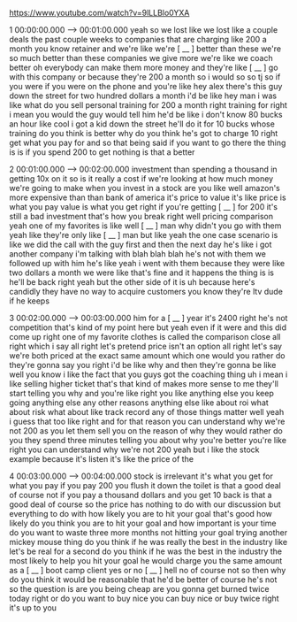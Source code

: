 https://www.youtube.com/watch?v=9lLLBlo0YXA

1 00:00:00.000 --\> 00:01:00.000 yeah so we lost like we lost like a
couple deals the past couple weeks to companies that are charging like
200 a month you know retainer and we're like we're \[ \_\_ \] better
than these we're so much better than these companies we give more we're
like we coach better oh everybody can make them more money and they're
like \[ \_\_ \] go with this company or because they're 200 a month so i
would so so tj so if you were if you were on the phone and you're like
hey alex there's this guy down the street for two hundred dollars a
month i'd be like hey man i was like what do you sell personal training
for 200 a month right training for right i mean you would the guy would
tell him he'd be like i don't know 80 bucks an hour like cool i got a
kid down the street he'll do it for 10 bucks whose training do you think
is better why do you think he's got to charge 10 right get what you pay
for and so that being said if you want to go there the thing is is if
you spend 200 to get nothing is that a better

2 00:01:00.000 --\> 00:02:00.000 investment than spending a thousand in
getting 10x on it so is it really a cost if we're looking at how much
money we're going to make when you invest in a stock are you like well
amazon's more expensive than than bank of america it's price to value
it's like price is what you pay value is what you get right if you're
getting \[ \_\_ \] for 200 it's still a bad investment that's how you
break right well pricing comparison yeah one of my favorites is like
well \[ \_\_ \] man why didn't you go with them yeah like they're only
like \[ \_\_ \] man but like yeah the one case scenario is like we did
the call with the guy first and then the next day he's like i got
another company i'm talking with blah blah blah he's not with them we
followed up with him he's like yeah i went with them because they were
like two dollars a month we were like that's fine and it happens the
thing is is he'll be back right yeah but the other side of it is uh
because here's candidly they have no way to acquire customers you know
they're ltv dude if he keeps

3 00:02:00.000 --\> 00:03:00.000 him for a \[ \_\_ \] year it's 2400
right he's not competition that's kind of my point here but yeah even if
it were and this did come up right one of my favorite clothes is called
the comparison close all right which i say all right let's pretend price
isn't an option all right let's say we're both priced at the exact same
amount which one would you rather do they're gonna say you right i'd be
like why and then they're gonna be like well you know i like the fact
that you guys got the coaching thing uh i mean i like selling higher
ticket that's that kind of makes more sense to me they'll start telling
you why and you're like right you like anything else you keep going
anything else any other reasons anything else like about roi what about
risk what about like track record any of those things matter well yeah i
guess that too like right and for that reason you can understand why
we're not 200 as you let them sell you on the reason of why they would
rather do you they spend three minutes telling you about why you're
better you're like right you can understand why we're not 200 yeah but i
like the stock example because it's listen it's like the price of the

4 00:03:00.000 --\> 00:04:00.000 stock is irrelevant it's what you get
for what you pay if you pay 200 you flush it down the toilet is that a
good deal of course not if you pay a thousand dollars and you get 10
back is that a good deal of course so the price has nothing to do with
our discussion but everything to do with how likely you are to hit your
goal that's good how likely do you think you are to hit your goal and
how important is your time do you want to waste three more months not
hitting your goal trying another mickey mouse thing do you think if he
was really the best in the industry like let's be real for a second do
you think if he was the best in the industry the most likely to help you
hit your goal he would charge you the same amount as a \[ \_\_ \] boot
camp client yes or no \[ \_\_ \] hell no of course not so then why do
you think it would be reasonable that he'd be better of course he's not
so the question is are you being cheap are you gonna get burned twice
today right or do you want to buy nice you can buy nice or buy twice
right it's up to you

